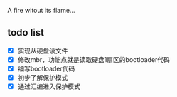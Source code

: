 A fire witout its flame...

## todo list
- [x] 实现从硬盘读文件
- [x] 修改mbr，功能点就是读取硬盘1扇区的bootloader代码
- [x] 编写bootloader代码
- [x] 初步了解保护模式
- [x] 通过汇编进入保护模式